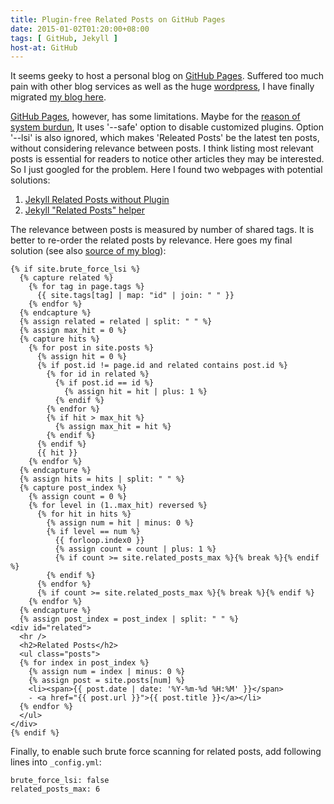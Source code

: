 ```yaml
---
title: Plugin-free Related Posts on GitHub Pages
date: 2015-01-02T01:20:00+08:00
tags: [ GitHub, Jekyll ]
host-at: GitHub
---
```

It seems geeky to host a personal blog on [GitHub Pages]. Suffered too much pain with other blog services as well as the huge [wordpress], I have finally migrated [my blog here].

[GitHub Pages], however, has some limitations. Maybe for the [reason of system burdun], It uses '--safe' option to disable customized plugins. Option '--lsi' is also ignored, which makes 'Releated Posts' be the latest ten posts, without considering relevance between posts. I think listing most relevant posts is essential for readers to notice other articles they may be interested. So I just googled for the problem. Here I found two webpages with potential solutions:

1. [Jekyll Related Posts without Plugin](http://zhangwenli.com/blog/2014/07/15/jekyll-related-posts-without-plugin/)
2. [Jekyll "Related Posts" helper](https://github.com/eramdam/Jekyll-Related-Posts-Helper)

The relevance between posts is measured by number of shared tags. It is better to re-order the related posts by relevance. Here goes my final solution (see also [source of my blog]):

    {% if site.brute_force_lsi %}
      {% capture related %}
        {% for tag in page.tags %}
          {{ site.tags[tag] | map: "id" | join: " " }}
        {% endfor %}
      {% endcapture %}
      {% assign related = related | split: " " %}
      {% assign max_hit = 0 %}
      {% capture hits %}
        {% for post in site.posts %}
          {% assign hit = 0 %}
          {% if post.id != page.id and related contains post.id %}
            {% for id in related %}
              {% if post.id == id %}
                {% assign hit = hit | plus: 1 %}
              {% endif %}
            {% endfor %}
            {% if hit > max_hit %}
              {% assign max_hit = hit %}
            {% endif %}
          {% endif %}
          {{ hit }}
        {% endfor %}
      {% endcapture %}
      {% assign hits = hits | split: " " %}
      {% capture post_index %}
        {% assign count = 0 %}
        {% for level in (1..max_hit) reversed %}
          {% for hit in hits %}
            {% assign num = hit | minus: 0 %}
            {% if level == num %}
              {{ forloop.index0 }}
              {% assign count = count | plus: 1 %}
              {% if count >= site.related_posts_max %}{% break %}{% endif %}
            {% endif %}
          {% endfor %}
          {% if count >= site.related_posts_max %}{% break %}{% endif %}
        {% endfor %}
      {% endcapture %}
      {% assign post_index = post_index | split: " " %}
    <div id="related">
      <hr />
      <h2>Related Posts</h2>
      <ul class="posts">
      {% for index in post_index %}
        {% assign num = index | minus: 0 %}
        {% assign post = site.posts[num] %}
        <li><span>{{ post.date | date: '%Y-%m-%d %H:%M' }}</span>
        - <a href="{{ post.url }}">{{ post.title }}</a></li>
      {% endfor %}
      </ul>
    </div>
    {% endif %}

Finally, to enable such brute force scanning for related posts, add following lines into `_config.yml`:

    brute_force_lsi: false
    related_posts_max: 6

[GitHub Pages]: http://pages.github.com/
[wordpress]: http://wordpress.org/
[my blog here]: http://yanlinlin82.github.io/
[reason of system burdun]: https://github.com/jekyll/jekyll/issues/867
[source of my blog]: http://github.com/yanlinlin82/yanlinlin82.github.io
